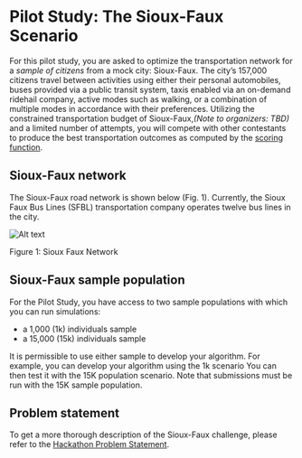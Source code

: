 # Pilot Study: The Sioux-Faux Scenario

For this pilot study, you are asked to optimize the transportation network for a *sample of citizens* from a mock city: Sioux-Faux. The city’s 157,000 citizens travel between activities using either their personal automobiles, buses provided via a public transit system, taxis enabled via an on-demand ridehail company, active modes such as walking, or a combination of multiple modes in accordance with their preferences. Utilizing the constrained transportation budget of Sioux-Faux,*(Note to organizers: TBD)* and a limited number of attempts, you will compete with other contestants to produce the best transportation outcomes as computed by the [scoring function](https://github.com/vgolfier/Uber-Prize-Starter-Kit/blob/master/docs/Understanding_the_outputs_and_the%20scoring_function.md).

## Sioux-Faux network
The Sioux-Faux road network is shown below (Fig. 1). Currently, the Sioux Faux Bus Lines (SFBL) transportation company operates twelve bus lines in the city.

![Alt text](https://github.com/vgolfier/Uber-Prize-Starter-Kit/blob/master/Images/SiouxFaux_Network.png)

Figure 1: Sioux Faux Network

## Sioux-Faux sample population
For the Pilot Study, you have access to two sample populations with which you can run simulations:
* a 1,000 (1k) individuals sample
* a 15,000 (15k) individuals sample

It is permissible to use either sample to develop your algorithm. For example, you can develop your algorithm using the 1k scenario You can then test it with the 15K population scenario. Note that submissions must be run with the 15K sample population.

## Problem statement 
To get a more thorough description of the Sioux-Faux challenge, please refer to the [Hackathon Problem Statement](**!!!LINK!!!!**).
